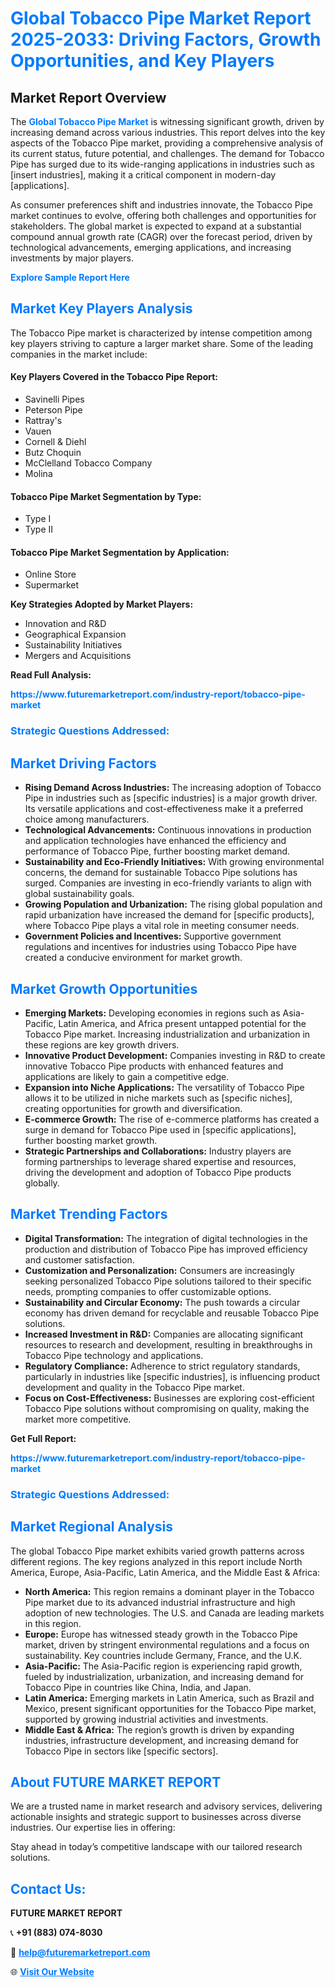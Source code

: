 <h1 style="color: #007BFF;">Global Tobacco Pipe Market Report 2025-2033: Driving Factors, Growth Opportunities, and Key Players</h1>

<section id="overview">
<h2>Market Report Overview</h2>
<p>The <a href="https://www.futuremarketreport.com/industry-report/tobacco-pipe-market" style="color: #007BFF; text-decoration: none;"><strong>Global Tobacco Pipe Market</strong></a> is witnessing significant growth, driven by increasing demand across various industries. This report delves into the key aspects of the Tobacco Pipe market, providing a comprehensive analysis of its current status, future potential, and challenges. The demand for Tobacco Pipe has surged due to its wide-ranging applications in industries such as [insert industries], making it a critical component in modern-day [applications].</p>
<p>As consumer preferences shift and industries innovate, the Tobacco Pipe market continues to evolve, offering both challenges and opportunities for stakeholders. The global market is expected to expand at a substantial compound annual growth rate (CAGR) over the forecast period, driven by technological advancements, emerging applications, and increasing investments by major players.</p>
</section>

<section id="overview">
<p><a href="https://www.futuremarketreport.com/request-sample/reportId=85737" style="color: #007BFF; text-decoration: none;"><strong>Explore Sample Report Here</strong></a></p>
</section>

<section id="key-players">
<h2 style="color: #007BFF;">Market Key Players Analysis</h2>
<p>The Tobacco Pipe market is characterized by intense competition among key players striving to capture a larger market share. Some of the leading companies in the market include:</p>
<h4>Key Players Covered in the Tobacco Pipe Report:</h4>
<ul><li>Savinelli Pipes</li><li>Peterson Pipe</li><li>Rattray&#039;s</li><li>Vauen</li><li>Cornell &amp; Diehl</li><li>Butz Choquin</li><li>McClelland Tobacco Company</li><li>Molina</li></ul>
<h4>Tobacco Pipe Market Segmentation by Type:</h4>
<ul><li>Type I</li><li>Type II</li></ul>

<h4>Tobacco Pipe Market Segmentation by Application:</h4>
<ul><li>Online Store</li><li>Supermarket</li></ul>
<p><strong>Key Strategies Adopted by Market Players:</strong></p>
<ul>
<li>Innovation and R&D</li>
<li>Geographical Expansion</li>
<li>Sustainability Initiatives</li>
<li>Mergers and Acquisitions</li>
</ul>
</section>

<section>
<p><strong>Read Full Analysis: </strong></p><a href="https://www.futuremarketreport.com/industry-report/tobacco-pipe-market" style="color: #007BFF; text-decoration: none;"><strong>https://www.futuremarketreport.com/industry-report/tobacco-pipe-market</strong></a>
<h3 style="color: #007BFF;">Strategic Questions Addressed:</h3>
</section>

<section id="driving-factors">
<h2 style="color: #007BFF;">Market Driving Factors</h2>
<ul>
<li><strong>Rising Demand Across Industries:</strong> The increasing adoption of Tobacco Pipe in industries such as [specific industries] is a major growth driver. Its versatile applications and cost-effectiveness make it a preferred choice among manufacturers.</li>
<li><strong>Technological Advancements:</strong> Continuous innovations in production and application technologies have enhanced the efficiency and performance of Tobacco Pipe, further boosting market demand.</li>
<li><strong>Sustainability and Eco-Friendly Initiatives:</strong> With growing environmental concerns, the demand for sustainable Tobacco Pipe solutions has surged. Companies are investing in eco-friendly variants to align with global sustainability goals.</li>
<li><strong>Growing Population and Urbanization:</strong> The rising global population and rapid urbanization have increased the demand for [specific products], where Tobacco Pipe plays a vital role in meeting consumer needs.</li>
<li><strong>Government Policies and Incentives:</strong> Supportive government regulations and incentives for industries using Tobacco Pipe have created a conducive environment for market growth.</li>
</ul>
</section>

<section id="growth-opportunities">
<h2 style="color: #007BFF;">Market Growth Opportunities</h2>
<ul>
<li><strong>Emerging Markets:</strong> Developing economies in regions such as Asia-Pacific, Latin America, and Africa present untapped potential for the Tobacco Pipe market. Increasing industrialization and urbanization in these regions are key growth drivers.</li>
<li><strong>Innovative Product Development:</strong> Companies investing in R&D to create innovative Tobacco Pipe products with enhanced features and applications are likely to gain a competitive edge.</li>
<li><strong>Expansion into Niche Applications:</strong> The versatility of Tobacco Pipe allows it to be utilized in niche markets such as [specific niches], creating opportunities for growth and diversification.</li>
<li><strong>E-commerce Growth:</strong> The rise of e-commerce platforms has created a surge in demand for Tobacco Pipe used in [specific applications], further boosting market growth.</li>
<li><strong>Strategic Partnerships and Collaborations:</strong> Industry players are forming partnerships to leverage shared expertise and resources, driving the development and adoption of Tobacco Pipe products globally.</li>
</ul>
</section>

<section id="trending-factors">
<h2 style="color: #007BFF;">Market Trending Factors</h2>
<ul>
<li><strong>Digital Transformation:</strong> The integration of digital technologies in the production and distribution of Tobacco Pipe has improved efficiency and customer satisfaction.</li>
<li><strong>Customization and Personalization:</strong> Consumers are increasingly seeking personalized Tobacco Pipe solutions tailored to their specific needs, prompting companies to offer customizable options.</li>
<li><strong>Sustainability and Circular Economy:</strong> The push towards a circular economy has driven demand for recyclable and reusable Tobacco Pipe solutions.</li>
<li><strong>Increased Investment in R&D:</strong> Companies are allocating significant resources to research and development, resulting in breakthroughs in Tobacco Pipe technology and applications.</li>
<li><strong>Regulatory Compliance:</strong> Adherence to strict regulatory standards, particularly in industries like [specific industries], is influencing product development and quality in the Tobacco Pipe market.</li>
<li><strong>Focus on Cost-Effectiveness:</strong> Businesses are exploring cost-efficient Tobacco Pipe solutions without compromising on quality, making the market more competitive.</li>
</ul>
</section>

<section>
<p><strong>Get Full Report: </strong></p><a href="https://www.futuremarketreport.com/industry-report/tobacco-pipe-market" style="color: #007BFF; text-decoration: none;"><strong>https://www.futuremarketreport.com/industry-report/tobacco-pipe-market</strong></a>
<h3 style="color: #007BFF;">Strategic Questions Addressed:</h3>
</section>


<section id="regional-analysis">
<h2 style="color: #007BFF;">Market Regional Analysis</h2>
<p>The global Tobacco Pipe market exhibits varied growth patterns across different regions. The key regions analyzed in this report include North America, Europe, Asia-Pacific, Latin America, and the Middle East & Africa:</p>
<ul>
<li><strong>North America:</strong> This region remains a dominant player in the Tobacco Pipe market due to its advanced industrial infrastructure and high adoption of new technologies. The U.S. and Canada are leading markets in this region.</li>
<li><strong>Europe:</strong> Europe has witnessed steady growth in the Tobacco Pipe market, driven by stringent environmental regulations and a focus on sustainability. Key countries include Germany, France, and the U.K.</li>
<li><strong>Asia-Pacific:</strong> The Asia-Pacific region is experiencing rapid growth, fueled by industrialization, urbanization, and increasing demand for Tobacco Pipe in countries like China, India, and Japan.</li>
<li><strong>Latin America:</strong> Emerging markets in Latin America, such as Brazil and Mexico, present significant opportunities for the Tobacco Pipe market, supported by growing industrial activities and investments.</li>
<li><strong>Middle East & Africa:</strong> The region’s growth is driven by expanding industries, infrastructure development, and increasing demand for Tobacco Pipe in sectors like [specific sectors].</li>
</ul>
</section>

<footer>
<h2 style="color: #007BFF;">About FUTURE MARKET REPORT</h2>
<p>We are a trusted name in market research and advisory services, delivering actionable insights and strategic support to businesses across diverse industries. Our expertise lies in offering:</p>

<p>Stay ahead in today’s competitive landscape with our tailored research solutions.</p>

<h2 style="color: #007BFF;">Contact Us:</h2>
<p><strong>FUTURE MARKET REPORT</strong></p>
<p>📞 <strong>+91 (883) 074-8030</strong></p>
<p>📧 <strong><a href="mailto:help@futuremarketreport.com" style="color: #007BFF;">help@futuremarketreport.com</a></strong></p>
<p>🌐 <strong><a href="https://www.futuremarketreport.com/" style="color: #007BFF;">Visit Our Website</a></strong></p>
</footer>